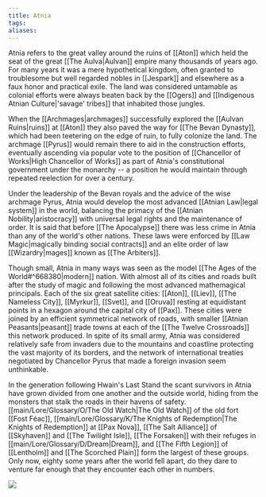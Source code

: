 ```yaml
---
title: Atnia
tags: 
aliases:
---
```

Atnia refers to the great valley around the ruins of [[Aton]] which held the seat of the great [[The Aulva|Aulvan]] empire many thousands of years ago. For many years it was a mere hypothetical kingdom, often granted to troublesome but well regarded nobles in [[Jespark]] and elsewhere as a faux honor and practical exile. The land was considered untamable as colonial efforts were always beaten back by the [[Ogers]] and [[Indigenous Atnian Culture|'savage' tribes]] that inhabited those jungles. 

When the [[Archmages|archmages]] successfully explored the [[Aulvan Ruins|ruins]] at [[Aton]] they also paved the way for  [[The Bevan Dynasty]], which had been teetering on the edge of ruin, to fully colonize the land. The archmage [[Pyrus]] would remain there to aid in the construction efforts, eventually ascending via popular vote to the position of [[Chancellor of Works|High Chancellor of Works]] as part of Atnia's constitutional government under the monarchy -- a position he would maintain through repeated reelection for over a century.

Under the leadership of the Bevan royals and the advice of the wise archmage Pyrus, Atnia would develop the most advanced [[Atnian Law|legal system]] in the world, balancing the primacy of the [[Atnian Nobility|aristocracy]] with universal legal rights and the maintenance of order. It is said that before [[The Apocalypse]] there was less crime in Atnia than any of the world's other nations. These laws were enforced by [[Law Magic|magically binding social contracts]] and an elite order of law [[Wizardry|mages]] known as [[The Arbiters]]. 

Though small, Atnia in many ways was seen as the model [[The Ages of the World#^668380|modern]] nation. With almost all of its cities and roads built after the study of magic and following the most advanced mathemagical principals. Each of the six great satellite cities: [[Aton]], [[Liev]], [[The Nameless City]], [[Myrkur]], [[Svet]], and [[Oruva]] resting at equidistant points in a hexagon around the capital city of [[Pax]]. These cities were joined by an efficient symmetrical network of roads, with smaller [[Atnian Peasants|peasant]] trade towns at each of the [[The Twelve Crossroads]] this network produced. In spite of its small army, Atnia was considered relatively safe from invaders due to the mountains and coastline protecting the vast majority of its borders, and the network of international treaties negotiated by Chancellor Pyrus that made a foreign invasion seem unthinkable.

In the generation following Hwain's Last Stand the scant survivors in Atnia have grown divided from one another and the outside world, hiding from the monsters that stalk the roads in their havens of safety. [[main/Lore/Glossary/O/The Old Watch|The Old Watch]] of the old fort [[Fost Féac]], [[main/Lore/Glossary/K/The Knights of Redemption|The Knights of Redemption]] at [[Pax Nova]], [[The Salt Alliance]] of [[Skyhaven]] and [[The Twilight Isle]], [[The Forsaken]] with their refuges in [[main/Lore/Glossary/D/Dream|Dream]], and [[The Fifth Legion]] of [[Lentholm]] and [[The Scorched Plain]] form the largest of these groups. Only now, eighty some years after the world fell apart, do they dare to venture far enough that they encounter each other in numbers.

**![](https://lh7-us.googleusercontent.com/docsz/AD_4nXelaOX687pRk6uSuS15A9-vqlZEgmYpIQy7NQU1wdM7R8mO99SQyWgAulJFkCByw2vMrwmpZhUq1Tqc1YEIFuSQSAZKrPYbFfafH9TskUPRE1xu3vlCsYGEpUX2KHMJ1W16RMOdPbxWPMMouG6ObacxFI3a?key=dZdfsxfDif5c9V2SkvXfsw)**